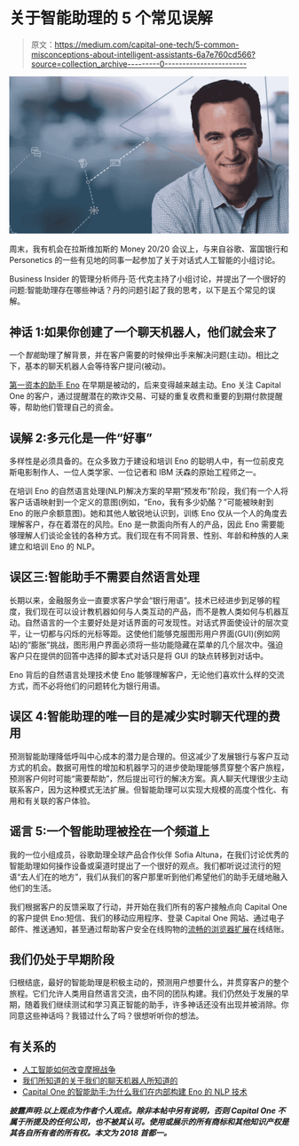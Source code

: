 # 关于智能助理的 5 个常见误解

> 原文：<https://medium.com/capital-one-tech/5-common-misconceptions-about-intelligent-assistants-6a7e760cd566?source=collection_archive---------0----------------------->

![](img/6b79ef920175caad2311c09bf3a13e20.png)

周末，我有机会在拉斯维加斯的 Money 20/20 会议上，与来自谷歌、富国银行和 Personetics 的一些有见地的同事一起参加了关于对话式人工智能的小组讨论。

Business Insider 的管理分析师丹·范·代克主持了小组讨论，并提出了一个很好的问题:智能助理存在哪些神话？丹的问题引起了我的思考，以下是五个常见的误解。

## 神话 1:如果你创建了一个聊天机器人，他们就会来了

一个*智能*助理了解背景，并在客户需要的时候伸出手来解决问题(主动)。相比之下，基本的聊天机器人会等待客户提问(被动)。

[第一资本的助手 Eno](https://www.capitalone.com/applications/eno/) 在早期是被动的，后来变得越来越主动。Eno 关注 Capital One 的客户，通过提醒潜在的欺诈交易、可疑的重复收费和重要的到期付款提醒等，帮助他们管理自己的资金。

## **误解 2:多元化是一件“好事”**

多样性是必须具备的。在众多致力于建设和培训 Eno 的聪明人中，有一位前皮克斯电影制作人、一位人类学家、一位记者和 IBM 沃森的原始工程师之一。

在培训 Eno 的自然语言处理(NLP)解决方案的早期“预发布”阶段，我们有一个人将客户话语映射到一个定义的意图(例如，“Eno，我有多少奶酪？”可能被映射到 Eno 的账户余额意图)。她和其他人敏锐地认识到，训练 Eno 仅从一个人的角度去理解客户，存在着潜在的风险。Eno 是一款面向所有人的产品，因此 Eno 需要能够理解人们谈论金钱的各种方式。我们现在有不同背景、性别、年龄和种族的人来建立和培训 Eno 的 NLP。

## **误区三:智能助手不需要自然语言处理**

长期以来，金融服务业一直要求客户学会“银行用语”。技术已经进步到足够的程度，我们现在可以设计教机器如何与人类互动的产品，而不是教人类如何与机器互动。自然语言的一个主要好处是对话界面的可发现性。对话式界面使设计的层次变平，让一切都与闪烁的光标等距。这使他们能够克服图形用户界面(GUI)(例如网站)的“膨胀”挑战，图形用户界面必须将一些功能隐藏在菜单的几个层次中。强迫客户只在提供的回答中选择的脚本式对话只是将 GUI 的缺点转移到对话中。

Eno 背后的自然语言处理技术使 Eno 能够理解客户，无论他们喜欢什么样的交流方式，而不必将他们的问题转化为银行用语。

## **误区 4:智能助理的唯一目的是减少实时聊天代理的费用**

预测智能助理降低呼叫中心成本的潜力是合理的。但这减少了发展银行与客户互动方式的机会。数据可用性的增加和机器学习的进步使助理能够贯穿整个客户旅程，预测客户何时可能“需要帮助”，然后提出可行的解决方案。真人聊天代理很少主动联系客户，因为这种模式无法扩展。但智能助理可以实现大规模的高度个性化、有用和有关联的客户体验。

## **谣言 5:一个智能助理被拴在一个频道上**

我的一位小组成员，谷歌助理全球产品合作伙伴 Sofia Altuna，在我们讨论优秀的智能助理如何操作设备或渠道时提出了一个很好的观点。我们都听说过流行的短语“去人们在的地方”，我们从我们的客户那里听到他们希望他们的助手无缝地融入他们的生活。

我们根据客户的反馈采取了行动，并开始在我们所有的客户接触点向 Capital One 的客户提供 Eno:短信、我们的移动应用程序、登录 Capital One 网站、通过电子邮件、推送通知，甚至通过帮助客户安全在线购物的[流畅的浏览器扩展](https://chrome.google.com/webstore/detail/eno%E2%84%A0-from-capital-one%C2%AE/clmkdohmabikagpnhjmgacbclihgmdje)在线结账。

## **我们仍处于早期阶段**

归根结底，最好的智能助理是积极主动的，预测用户想要什么，并贯穿客户的整个旅程。它们允许人类用自然语言交流，由不同的团队构建。我们仍然处于发展的早期，随着我们继续测试和学习真正智能的助手，许多神话还没有出现并被消除。你同意这些神话吗？我错过什么了吗？很想听听你的想法。

## 有关系的

*   [人工智能如何改变摩擦战争](/capital-one-tech/how-ai-is-changing-the-war-on-friction-2455129c1477)
*   [我们所知道的关于我们的聊天机器人所知道的](/capital-one-tech/what-we-learned-about-what-our-chatbot-learned-56d105575630)
*   [Capital One 的智能助手:为什么我们在内部构建 Eno 的 NLP 技术](/capital-one-tech/capital-ones-intelligent-assistant-why-we-built-eno-s-nlp-tech-in-house-8c0007c3c102)

***披露声明:以上观点为作者个人观点。除非本帖中另有说明，否则 Capital One 不属于所提及的任何公司，也不被其认可。使用或展示的所有商标和其他知识产权是其各自所有者的所有权。本文为 2018 首都一。***